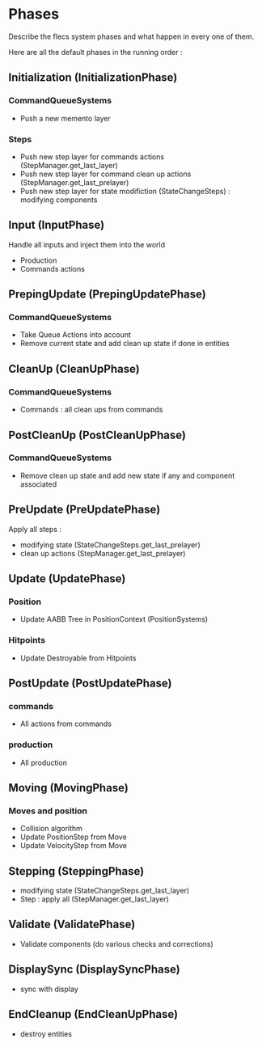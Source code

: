 # Phases

Describe the flecs system phases and what happen in every one of them.

Here are all the default phases in the running order :

## Initialization (InitializationPhase)

### CommandQueueSystems

- Push a new memento layer

### Steps

- Push new step layer for commands actions (StepManager.get_last_layer)
- Push new step layer for command clean up actions (StepManager.get_last_prelayer)
- Push new step layer for state modifiction (StateChangeSteps) : modifying components

## Input (InputPhase)

Handle all inputs and inject them into the world
- Production
- Commands actions

## PrepingUpdate (PrepingUpdatePhase)

### CommandQueueSystems

- Take Queue Actions into account
- Remove current state and add clean up state if done  in entities

## CleanUp (CleanUpPhase)

### CommandQueueSystems

- Commands : all clean ups from commands

## PostCleanUp (PostCleanUpPhase)

### CommandQueueSystems

- Remove clean up state and add new state if any and component associated

## PreUpdate (PreUpdatePhase)

Apply all steps :
- modifying state (StateChangeSteps.get_last_prelayer)
- clean up actions (StepManager.get_last_prelayer)

## Update (UpdatePhase)

### Position

- Update AABB Tree in PositionContext (PositionSystems)

### Hitpoints

- Update Destroyable from Hitpoints

## PostUpdate (PostUpdatePhase)

### commands

- All actions from commands

### production

- All production

## Moving (MovingPhase)

### Moves and position

- Collision algorithm
- Update PositionStep from Move
- Update VelocityStep from Move

## Stepping (SteppingPhase)

- modifying state (StateChangeSteps.get_last_layer)
- Step : apply all (StepManager.get_last_layer)

## Validate (ValidatePhase)

- Validate components (do various checks and corrections)

## DisplaySync (DisplaySyncPhase)

- sync with display

## EndCleanup (EndCleanUpPhase)

- destroy entities
